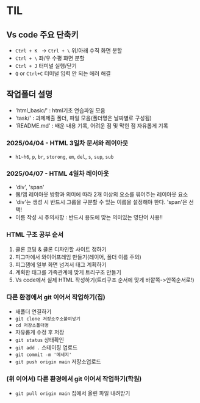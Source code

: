 # TIL
## Vs code 주요 단축키
* `Ctrl + K ` -> `Ctrl + \` 위/아래 수직 화면 분할
* `Ctrl + \` 좌/우 수평 화면 분할
* `Ctrl + J` 터미널 실행/닫기
* `Q` or `Ctrl+C` 터미널 입력 안 되는 에러 해결
## 작업폴더 설명
* 'html_basic/' : html기초 연습파일 모음 <!-- /는 폴더라는 뜻 -->
* 'task/' : 과제제출 폴더, 파일 모음(폴더명은 날짜별로 구성됨)
* 'README.md' : 배운 내용 기록, 어려운 점 및 막힌 점 자유롭게 기록
### 2025/04/04 - HTML 3일차 문서와 레이아웃
* `h1~h6`, `p`, `br`, `storong`, `em`, `del`, `s`, `sup`, `sub`
### 2025/04/07 - HTML 4일차 레이아웃
* 'div', 'span'
* 웹/앱 레이아웃 방향과 의미에 따라 2개 이상의 요소를 묶어주는 레이아웃 요소
* 'div'는 생성 시 반드시 그룹을 구분할 수 있는 이름을 설정해야 한다. 'span'은 선택!
* 이름 작성 시 주의사항 : 반드시 용도에 맞는 의미있는 영단어 사용!!
### HTML 구조 공부 순서
1. 클론 코딩 & 클론 디자인할 사이트 정하기
2. 피그마에서 와이어프레임 만들기(레이어, 폴더 이름 주의)
3. 피그잼에 일부 화면 넘겨서 태그 계획하기
4. 계획한 태그를 가족관계에 맞게 트리구조 만들기
5. Vs code에서 실제 HTML 작성하기(트리구조 순서에 맞게 바깥쪽->안쪽순서로!)
### 다른 환경에서 git 이어서 작업하기(집)
* 새폴더 연결하기
* `git clone 저장소주소붙여넣기`
* `cd 저장소폴더명` <!-- 예시 폴더명:TIL -->
* 자유롭게 수정 후 저장
* `git status` 상태확인
* `git add .` 스테이징 업로드
* `git commit -m '메세지'` 
* `git push origin main` 저장소업로드
### (위 이어서) 다른 환경에서 git 이어서 작업하기(학원)
* `git pull origin main` 집에서 올린 파일 내려받기